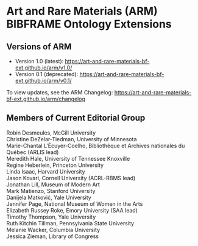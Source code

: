Art and Rare Materials (ARM) BIBFRAME Ontology Extensions
==========================

Versions of ARM
-------
- Version 1.0 (latest): <https://art-and-rare-materials-bf-ext.github.io/arm/v1.0/>
- Version 0.1 (deprecated): <https://art-and-rare-materials-bf-ext.github.io/arm/v0.1/>

To view updates, see the ARM Changelog: <https://art-and-rare-materials-bf-ext.github.io/arm/changelog>


Members of Current Editorial Group
-------

Robin Desmeules, McGill University  
Christine DeZelar-Tiedman, University of Minnesota  
Marie-Chantal L'Écuyer-Coelho, Bibliothèque et Archives nationales du Québec (ARLIS lead)  
Meredith Hale, University of Tennessee Knoxville  
Regine Heberlein, Princeton University  
Linda Isaac, Harvard University  
Jason Kovari, Cornell University (ACRL-RBMS lead)  
Jonathan Lill, Museum of Modern Art  
Mark Matienzo, Stanford University  
Danijela Matković, Yale University  
Jennifer Page, National Museum of Women in the Arts  
Elizabeth Russey Roke, Emory University (SAA lead)  
Timothy Thompson, Yale University  
Ruth Kitchin Tillman, Pennsylvania State University  
Melanie Wacker, Columbia University  
Jessica Zieman, Library of Congress
